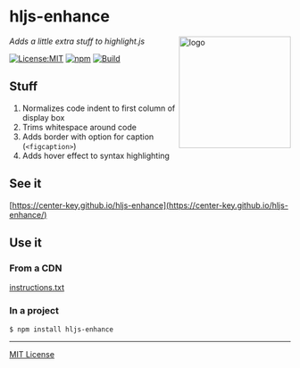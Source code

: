 # hljs-enhance
<img src=https://centerkey.com/graphics/center-key-logo.svg align=right width=200 alt=logo>

_Adds a little extra stuff to highlight.js_

[![License:MIT](https://img.shields.io/badge/License-MIT-blue.svg)](https://github.com/center-key/hljs-enhance/blob/master/LICENSE.txt)
[![npm](https://img.shields.io/npm/v/hljs-enhance.svg)](https://www.npmjs.com/package/hljs-enhance)
[![Build](https://travis-ci.org/center-key/hljs-enhance.svg)](https://travis-ci.org/center-key/hljs-enhance)

## Stuff
1. Normalizes code indent to first column of display box
1. Trims whitespace around code
1. Adds border with option for caption (`<figcaption>`)
1. Adds hover effect to syntax highlighting

## See it
[https://center-key.github.io/hljs-enhance](https://center-key.github.io/hljs-enhance/)

## Use it

### From a CDN
[instructions.txt](https://center-key.github.io/hljs-enhance/instructions.txt)

### In a project
```shell
$ npm install hljs-enhance
```

---
[MIT License](LICENSE.txt)
